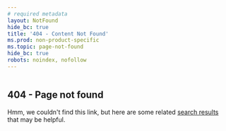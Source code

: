 ```yaml
---
# required metadata
layout: NotFound
hide_bc: true
title: '404 - Content Not Found'
ms.prod: non-product-specific
ms.topic: page-not-found
hide_bc: true
robots: noindex, nofollow
---
```

<div class="uhf-container">
	<div class="not-found-container columns has-large-gaps has-margin-left-none has-margin-right-none">
		<section class="message-container column is-8 has-text-wrap">
			<h1 class="headline">
				404 - Page not found
			</h1>
			<p class="error-message">Hmm, we couldn't find this link, but here are some related  <a href="#" id="term-to-search">search results</a> that may be helpful.</p>
			<ul class="suggested-links">
			</ul>
		</section>
		<div class="hero-image-container column is-4">
			<?xml version="1.0" encoding="utf-8"?>
		<svg class="hero-image" version="1.1" id="Layer_1" xmlns="http://www.w3.org/2000/svg" xmlns:xlink="http://www.w3.org/1999/xlink" x="0px" y="0px"
				viewBox="0 0 150 270" style="enable-background:new 0 0 150 270;" xml:space="preserve">
		<g>
			<path class="st0" d="M116.3,255H34.3c-2.1,0-3.8-1.7-3.8-3.8c0-2.1,1.7-3.8,3.8-3.8h82.1c2.1,0,3.8,1.7,3.8,3.8
				C120.1,253.3,118.4,255,116.3,255z"/>
			<path class="st1" d="M73,251.1c-0.1-3.6-1.3-6.8-3.6-9.7c-2.4-3-5.4-4.9-9-5.6v-60h-7.2v60c-3.6,0.8-6.6,2.6-9,5.6
				c-2.3,2.9-3.5,6.1-3.6,9.7H73z"/>
			<path class="st1" d="M110.5,251.1c-0.1-3.6-1.3-6.8-3.6-9.7c-2.4-3-5.4-4.9-9-5.6v-60h-7.2v60c-3.6,0.8-6.6,2.6-9,5.6
				c-2.3,2.9-3.5,6.1-3.6,9.7H110.5z"/>
			<rect x="72.7" y="28.1" class="st2" width="5.8" height="46.7"/>
			<rect x="26.9" y="58.3" class="st3" width="96.8" height="58.5"/>
			<rect x="40.4" y="126.6" class="st2" width="69.8" height="35.3"/>
			<path class="st2" d="M68.9,29.1c0.8,1.3,1.9,2.2,3.1,2.9h7.3c1.2-0.7,2.2-1.6,3.1-2.9c0.8-1.3,1.2-2.7,1.2-4.2
				c0-2.2-0.8-4.1-2.3-5.7c-1.6-1.6-3.4-2.3-5.7-2.3c-2.2,0-4.1,0.8-5.7,2.3c-1.6,1.6-2.3,3.4-2.3,5.7C67.6,26.4,68,27.8,68.9,29.1z
					M66.8,34.9c-1.4-1.3-2.6-2.9-3.3-4.6c-0.8-1.7-1.2-3.5-1.2-5.4c0-1.9,0.4-3.7,1.2-5.4c0.8-1.7,1.9-3.2,3.3-4.6L63.1,11
				c-1.9,1.7-3.4,3.7-4.5,6.2c-1.1,2.4-1.7,5-1.7,7.7c0,2.7,0.5,5.2,1.6,7.6c1.1,2.4,2.6,4.5,4.6,6.2L66.8,34.9z M73.7,22.9
				c0.5-0.5,1.1-0.7,1.9-0.7c0.8,0,1.4,0.3,1.9,0.7c0.5,0.5,0.7,1.1,0.7,1.9c0,0.8-0.2,1.4-0.7,1.9c-0.5,0.5-1.1,0.7-1.9,0.7
				c-0.8,0-1.4-0.3-1.9-0.7c-0.5-0.5-0.7-1.1-0.7-1.9C72.9,24.1,73.2,23.4,73.7,22.9z M84.4,34.9c1.4-1.3,2.6-2.9,3.3-4.6
				c0.8-1.7,1.2-3.5,1.2-5.4c0-1.9-0.4-3.7-1.2-5.4c-0.8-1.7-1.9-3.2-3.3-4.6l3.7-3.8c2,1.8,3.5,3.9,4.6,6.2c1.1,2.4,1.6,4.9,1.6,7.6
				c0,2.7-0.6,5.2-1.7,7.7C91.5,35,90,37,88.1,38.7L84.4,34.9z"/>
			<path class="st3" d="M110.2,161.1v7.5c0,8.7-6.7,15.8-15,15.8H56c-8.2,0-15-7.1-15-15.8v-7.5"/>
			<path class="st2" d="M51.4,145.2H39.5c-3,0-5.5,1-7.6,3.1c-2.1,2.1-3.1,4.6-3.1,7.6v14.2h-7.2v-14.2c0-4.9,1.8-9.2,5.3-12.7
				c3.5-3.5,7.7-5.3,12.7-5.3h11.9V145.2z"/>
			<path class="st4" d="M103.5,89H47.7c-3.9,0-7.2-3.2-7.2-7.2c0-3.9,3.2-7.2,7.2-7.2h55.7c3.9,0,7.2,3.2,7.2,7.2
				C110.6,85.8,107.4,89,103.5,89z"/>
			<g>
				<path class="st2" d="M108,149.4h26.9c3,0,5.5-1,7.6-3.1c2.1-2.1,3.1-4.6,3.1-7.6v-9h7.2v9c0,4.9-1.8,9.2-5.3,12.7
					c-3.5,3.5-7.7,5.3-12.7,5.3H108V149.4z"/>
				<path class="st1" d="M152.9,125.2v12.6h-7.2v-12.6c-3.6-0.7-6.6-2.6-9-5.6c-2.4-3-3.6-6.4-3.6-10.1c0-4.4,1.5-8.1,4.5-11.2
					l5.1,5.1c-1.5,1.7-2.3,3.7-2.3,6.1c0,2.5,0.9,4.7,2.6,6.4c1.7,1.7,3.9,2.6,6.4,2.6c2.5,0,4.7-0.9,6.4-2.6c1.7-1.7,2.6-3.9,2.6-6.4
					c0-2.5-0.8-4.5-2.4-6.2l5.1-5.1c3,3.1,4.5,6.9,4.5,11.3c0,3.7-1.2,7.1-3.6,10.1C159.5,122.6,156.5,124.5,152.9,125.2z"/>
			</g>
			<path class="st1" d="M21.6,182.1V162h7.2v20.1c3.6,0.7,6.6,2.6,9,5.6c2.4,3,3.6,6.4,3.6,10.1c0,4.4-1.5,8.1-4.5,11.2l-5.1-5.1
				c1.5-1.7,2.3-3.7,2.3-6.1c0-2.5-0.9-4.7-2.6-6.4c-1.7-1.7-3.9-2.6-6.4-2.6c-2.5,0-4.7,0.9-6.4,2.6c-1.7,1.7-2.6,3.9-2.6,6.4
				c0,2.5,0.8,4.5,2.4,6.2l-5.1,5.1c-3-3.1-4.5-6.9-4.5-11.3c0-3.7,1.2-7.1,3.6-10.1C15,184.7,18,182.8,21.6,182.1z"/>
			<circle class="st5" cx="47.5" cy="81.9" r="7.1"/>
			<circle class="st5" cx="103.8" cy="81.9" r="7.1"/>
			<g>
				<path d="M78.1,55.8c3.1-5.3,7.4-9.5,12.7-12.7c5.3-3.1,11.1-4.7,17.4-4.7c6.3,0,12.1,1.6,17.4,4.7c5.3,3.1,9.5,7.4,12.6,12.7
					c3.1,5.3,4.6,11.1,4.6,17.4c0,7.9-2.6,15.2-7.9,21.8l37.9,37.9c0.7,0.6,1.1,1.4,1.1,2.5c0,1-0.3,1.9-1,2.6c-0.7,0.7-1.5,1-2.6,1
					c-1,0-1.9-0.4-2.5-1.1L129.9,100c-6.6,5.2-13.8,7.9-21.8,7.9c-6.3,0-12.1-1.5-17.4-4.6c-5.3-3.1-9.5-7.3-12.7-12.6
					c-3.1-5.3-4.7-11.1-4.7-17.4C73.4,67,74.9,61.2,78.1,55.8z M131.9,59.3c-2.5-4.2-5.8-7.5-10-10c-4.2-2.5-8.8-3.7-13.8-3.7
					c-5,0-9.6,1.2-13.8,3.7c-4.2,2.5-7.5,5.8-10,10c-2.5,4.2-3.7,8.8-3.7,13.8c0,5,1.2,9.6,3.7,13.8c2.5,4.2,5.8,7.5,10,10
					c4.2,2.5,8.8,3.7,13.8,3.7c5,0,9.6-1.2,13.8-3.7c4.2-2.5,7.5-5.8,10-10c2.5-4.2,3.7-8.8,3.7-13.7
					C135.6,68.2,134.3,63.5,131.9,59.3z"/>
			</g>
			<path class="st1" d="M152.9,125.2v12.6h-7.2v-12.6c-3.6-0.7,1-6.7,3.6-6.7c2.5,0,4.7-0.9,6.4-2.6c1.7-1.7,2.6-3.9,2.6-6.4
				c0-2.5-0.8-4.5-2.4-6.2l5.1-5.1c3,3.1,4.5,6.9,4.5,11.3c0,3.7-1.2,7.1-3.6,10.1C159.5,122.6,156.5,124.5,152.9,125.2z"/>
			<path class="st2" d="M131.9,59.3c-2.5-4.2-5.8-7.5-10-10c-4.2-2.5-8.8-3.7-13.8-3.7c-5,0-9.6,1.2-13.8,3.7c-4.2,2.5-7.5,5.8-10,10
				c-2.5,4.2-3.7,8.8-3.7,13.8c0,5,1.2,9.6,3.7,13.8c2.5,4.2,5.8,7.5,10,10c4.2,2.5,8.8,3.7,13.8,3.7c5,0,9.6-1.2,13.8-3.7
				c4.2-2.5,7.5-5.8,10-10c2.5-4.2,3.7-8.8,3.7-13.7C135.6,68.2,134.3,63.5,131.9,59.3z"/>
			<g>
				<defs>
					<path id="SVGID_1_" d="M131.9,59.3c-2.5-4.2-5.8-7.5-10-10c-4.2-2.5-8.8-3.7-13.8-3.7c-5,0-9.6,1.2-13.8,3.7
						c-4.2,2.5-7.5,5.8-10,10c-2.5,4.2-3.7,8.8-3.7,13.8c0,5,1.2,9.6,3.7,13.8c2.5,4.2,5.8,7.5,10,10c4.2,2.5,8.8,3.7,13.8,3.7
						c5,0,9.6-1.2,13.8-3.7c4.2-2.5,7.5-5.8,10-10c2.5-4.2,3.7-8.8,3.7-13.7C135.6,68.2,134.3,63.5,131.9,59.3z"/>
				</defs>
				<clipPath id="SVGID_2_">
					<use xlink:href="#SVGID_1_"  style="overflow:visible;"/>
				</clipPath>
				<g class="st6">
					<path class="st4" d="M108,88.9H72.3c-8.9,0-16.2-7.3-16.2-16.2c0-8.9,7.3-16.2,16.2-16.2H108c8.9,0,16.2,7.3,16.2,16.2
						C124.2,81.6,116.9,88.9,108,88.9z"/>
					<circle class="st5" cx="108.1" cy="73" r="16.1"/>
				</g>
			</g>
		</g>
		</svg>
	</div>
</div>

